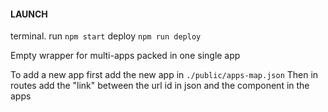 #### LAUNCH
terminal. 
run `npm start` 
deploy `npm run deploy` 

Empty wrapper for multi-apps packed in one single app

To add a new app first add the new app in 
`./public/apps-map.json`
Then in routes add the "link" between the url id in json and the component in the apps